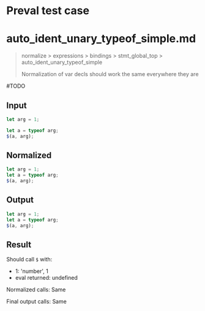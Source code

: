 # Preval test case

# auto_ident_unary_typeof_simple.md

> normalize > expressions > bindings > stmt_global_top > auto_ident_unary_typeof_simple
>
> Normalization of var decls should work the same everywhere they are

#TODO

## Input

`````js filename=intro
let arg = 1;

let a = typeof arg;
$(a, arg);
`````

## Normalized

`````js filename=intro
let arg = 1;
let a = typeof arg;
$(a, arg);
`````

## Output

`````js filename=intro
let arg = 1;
let a = typeof arg;
$(a, arg);
`````

## Result

Should call `$` with:
 - 1: 'number', 1
 - eval returned: undefined

Normalized calls: Same

Final output calls: Same

